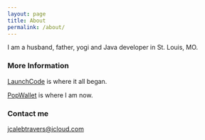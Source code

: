 ```yaml
---
layout: page
title: About
permalink: /about/
---
```


I am a husband, father, yogi and Java developer in St. Louis, MO.

### More Information

<a href="https://www.launchcode.org">LaunchCode</a> is where it all began.

<a href="https://popwallet.com">PopWallet</a> is where I am now.

### Contact me

[jcalebtravers@icloud.com](mailto:jcalebtravers@icloud.com)
